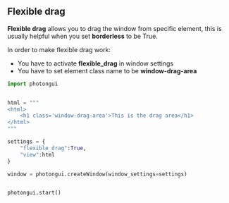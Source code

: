 ## Flexible drag

**Flexible drag** allows you to drag the window from specific element, this is usually helpful when you set **borderless** to be True.

In order to make flexible drag work:
- You have to activate **flexible_drag** in window settings
- You have to set element class name to be **window-drag-area**

```python
import photongui


html = """
<html>
    <h1 class='window-drag-area'>This is the drag area</h1>
</html>
"""

settings = {
    "flexible_drag":True,
    "view":html
}

window = photongui.createWindow(window_settings=settings)


photongui.start()
```